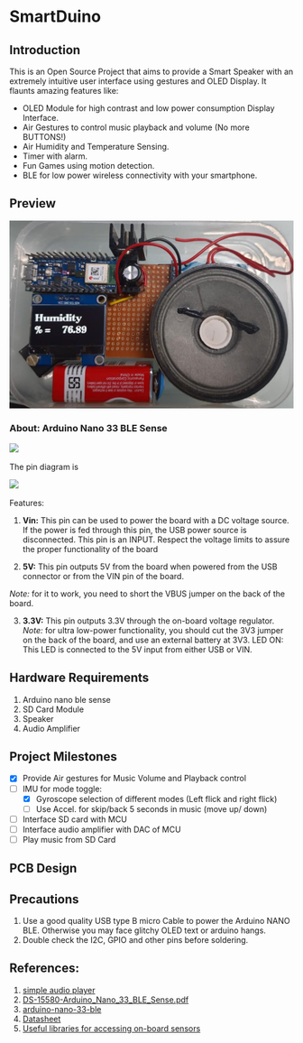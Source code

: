 # SmartDuino

## Introduction

This is an Open Source Project that aims to provide a Smart Speaker with an extremely intuitive user interface using gestures and OLED Display.
It flaunts amazing features like:
- OLED Module for high contrast and low power consumption Display Interface.
- Air Gestures to control music playback and volume (No more BUTTONS!)
- Air Humidity and Temperature Sensing.
- Timer with alarm.
- Fun Games using motion detection.
- BLE for low power wireless connectivity with your smartphone.

## Preview

![](media/SmartDuinoRev17oct.jpeg)

### About: Arduino Nano 33 BLE Sense
![](https://www.etechnophiles.com/wp-content/uploads/2021/01/component.jpg?ezimgfmt=ng:webp/ngcb40)

The pin diagram is

![](https://www.etechnophiles.com/wp-content/uploads/2021/01/Nano-BLE-Sense-pinout.jpg?ezimgfmt=ng:webp/ngcb40)

Features:

1. **Vin:** This pin can be used to power the board with a DC voltage source. If the power is fed through this pin, the USB power source is disconnected. This pin is an INPUT. Respect the voltage limits to assure the proper functionality of the board

2. **5V:** This pin outputs 5V from the board when powered from the USB connector or from the VIN pin of the board.

_Note:_ for it to work, you need to short the VBUS jumper on the back of the board.

3. **3.3V:** This pin outputs 3.3V through the on-board voltage regulator. _Note:_ for ultra low-power functionality, you should cut the 3V3 jumper on the back of the board, and use an external battery at 3V3.
LED ON: This LED is connected to the 5V input from either USB or VIN.

## Hardware Requirements

1. Arduino nano ble sense
2. SD Card Module
3. Speaker
4. Audio Amplifier


## Project Milestones

- [X] Provide Air gestures for Music Volume and Playback control
- [ ] IMU for mode toggle:
	- [X] Gyroscope selection of different modes (Left flick and right flick)
	- [ ] Use Accel. for skip/back 5 seconds in music (move up/ down)
- [ ] Interface SD card with MCU
- [ ] Interface audio amplifier with DAC of MCU
- [ ] Play music from SD Card

## PCB Design

## Precautions

1. Use a good quality USB type B micro Cable to power the Arduino NANO BLE. Otherwise you may face glitchy OLED text or arduino hangs.
2. Double check the I2C, GPIO and other pins before soldering.

## References:

1. [simple audio player](https://www.arduino.cc/en/Tutorial/SimpleAudioPlayer)
2. [DS-15580-Arduino_Nano_33_BLE_Sense.pdf](https://cdn.sparkfun.com/assets/0/d/8/4/9/DS-15580-Arduino_Nano_33_BLE_Sense.pdf)
3. [arduino-nano-33-ble](https://store.arduino.cc/products/arduino-nano-33-ble)
4. [Datasheet](https://docs.arduino.cc/static/302aa1d360c877c9bbab39f14e2f3ea6/ABX00031-datasheet.pdf)
5. [Useful libraries for accessing on-board sensors](https://www.arduino.cc/en/Guide/NANO33BLESense)
